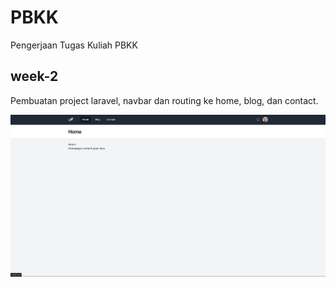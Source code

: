 # PBKK
Pengerjaan Tugas Kuliah PBKK

## week-2

Pembuatan project laravel, navbar dan routing ke home, blog, dan contact.

![home week-2](img/image.png)